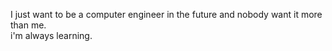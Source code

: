 I just want to be a computer engineer in the future and nobody want it more than me.
<br>i'm always learning.

<!---
Lucasdaniel314/Lucasdaniel314 is a ✨ special ✨ repository because its `README.md` (this file) appears on your GitHub profile.
You can click the Preview link to take a look at your changes.
--->
